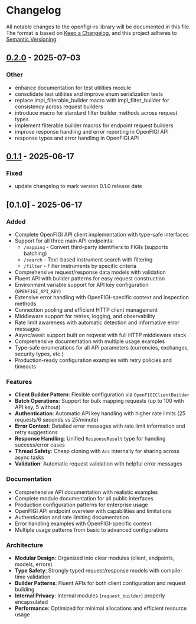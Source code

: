 # Changelog

All notable changes to the openfigi-rs library will be documented in this file.
The format is based on [Keep a Changelog](https://keepachangelog.com/en/1.0.0/),
and this project adheres to [Semantic Versioning](https://semver.org/spec/v2.0.0.html).

## [0.2.0](https://github.com/NotAProfDev/openfigi-rs/compare/v0.1.1...v0.2.0) - 2025-07-03

### Other

- enhance documentation for test utilities module
- consolidate test utilities and improve enum serialization tests
- replace impl_filterable_builder macro with impl_filter_builder for consistency across request builders
- introduce macro for standard filter builder methods across request types
- implement filterable builder macros for endpoint request builders
- improve response handling and error reporting in OpenFIGI API
- response types and error handling in OpenFIGI API

## [0.1.1](https://github.com/NotAProfDev/openfigi-rs/compare/v0.1.0...v0.1.1) - 2025-06-17

### Fixed

- update changelog to mark version 0.1.0 release date

## [0.1.0] - 2025-06-17

### Added

- Complete OpenFIGI API client implementation with type-safe interfaces
- Support for all three main API endpoints:
  - `/mapping` - Convert third-party identifiers to FIGIs (supports batching)
  - `/search` - Text-based instrument search with filtering
  - `/filter` - Filter instruments by specific criteria
- Comprehensive request/response data models with validation
- Fluent API with builder patterns for easy request construction
- Environment variable support for API key configuration (`OPENFIGI_API_KEY`)
- Extensive error handling with OpenFIGI-specific context and inspection methods
- Connection pooling and efficient HTTP client management
- Middleware support for retries, logging, and observability
- Rate limit awareness with automatic detection and informative error messages
- Async/await support built on reqwest with full HTTP middleware stack
- Comprehensive documentation with multiple usage examples
- Type-safe enumerations for all API parameters (currencies, exchanges, security types, etc.)
- Production-ready configuration examples with retry policies and timeouts

### Features

- **Client Builder Pattern**: Flexible configuration via `OpenFIGIClientBuilder`
- **Batch Operations**: Support for bulk mapping requests (up to 100 with API key, 5 without)
- **Authentication**: Automatic API key handling with higher rate limits (25 requests/6 seconds vs 25/minute)
- **Error Context**: Detailed error messages with rate limit information and retry suggestions
- **Response Handling**: Unified `ResponseResult` type for handling success/error cases
- **Thread Safety**: Cheap cloning with `Arc` internally for sharing across async tasks
- **Validation**: Automatic request validation with helpful error messages

### Documentation

- Comprehensive API documentation with realistic examples
- Complete module documentation for all public interfaces
- Production configuration patterns for enterprise usage
- OpenFIGI API endpoint overview with capabilities and limitations
- Authentication and rate limiting documentation
- Error handling examples with OpenFIGI-specific context
- Multiple usage patterns from basic to advanced configurations

### Architecture

- **Modular Design**: Organized into clear modules (client, endpoints, models, errors)
- **Type Safety**: Strongly typed request/response models with compile-time validation
- **Builder Patterns**: Fluent APIs for both client configuration and request building
- **Internal Privacy**: Internal modules (`request_builder`) properly encapsulated
- **Performance**: Optimized for minimal allocations and efficient resource usage
